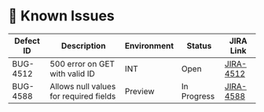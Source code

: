 # 🐞 Known Issues

| Defect ID | Description                               | Environment | Status     | JIRA Link |
|-----------|-------------------------------------------|-------------|------------|-----------|
| BUG-4512  | 500 error on GET with valid ID            | INT         | Open       | [JIRA-4512](#) |
| BUG-4588  | Allows null values for required fields    | Preview     | In Progress| [JIRA-4588](#) |
